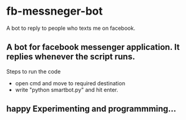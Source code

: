 # fb-messneger-bot
A bot to reply to people who texts me on facebook.


<h2> A bot for facebook messenger application. It replies whenever the script runs.</h2>
<p> Steps to run the code</p>
<ul>
  <li>open cmd and move to required destination </li>
  <li> write "python smartbot.py" and hit enter. </li>
  </ul>
  
  <h2>happy Experimenting and programmming... </h2>
